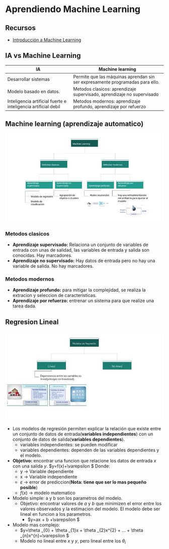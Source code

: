 # Aprendiendo Machine Learning
## Recursos
- [Introducción a Machine Learning](https://learning.edx.org/course/course-v1:URosarioX+URX59+2T2023/home)

## IA vs Machine Learning
| IA           | Machine learning |
| ------------ | ------------ |
| Desarrollar sistemas      | Permite que las máquinas aprendan sin ser expresamente programadas para ello.      |
| Modelo basado en datos.    | Metodos clasicos:  aprendizaje supervisado, aprendizaje no supervisado     |
| Inteligencia artificial fuerte e inteligencia artificial debil  | Metodos modernos: aprendizaje profundo, aprendizaje por refuerzo

## Machine learning (aprendizaje automatico)

![machine learning](./images/Machinelearning.jpg)

### Metodos clasicos
- **Aprendizaje supervisado:** Relaciona un conjunto de variables de entrada con unas de salidad, las variables de entrada y salida son conocidas. Hay marcadores.
- **Aprendizaje no supervisado:** Hay datos de entrada pero no hay una variable de salida. No hay marcadores.
### Metodos modernos
- **Aprendizaje profundo:** para mitigar la complejidad, se realiza la extracion y seleccion de caracteristicas.
- **Aprendizaje por refuerzo:** entrenar un sistema para que realize una tarea dada.

## Regresion Lineal

![machine learning](./images/ModelodeRegresion.jpg)

- Los modelos de regresión permiten explicar la relación que existe entre un conjunto de datos de entrada(**variables independientes**) con un conjunto de datos de salida(**variables dependientes**).
  - variables independientes: se pueden modificar
  - variables dependientes: dependen de las variables dependientes y el modelo.
- **Objetivo:** encontrar una funcion que relacione los datos de entrada *x*  con una salida *y*.
    $y=f(x)+\varepsilon $
    Donde:
    - y -> Variable dependiente
    - x -> Variable independiente
    - $\varepsilon$ -> error de prediccion(**Nota: tiene que ser lo mas pequeño posible**)
    - $f(x)$ -> modelo matematico
- Modelo simple: a y b son los parametros del modelo.
  - Objetivo: encontrar valores de *a* y *b* que minimizen el error entre los valores observados y la estimacion del modelo. El modelo debe ser lineal en funcion a los parametros.
    - $y=ax + b +\varepsilon $
- Modelo mas complejo:
  -  $y=\theta _{0} + \theta _{1}x + \theta _{2}x^{2} + ... + \theta _{n}x^{n}+\varepsilon $
  -  Modelo no lineal entre *x* y *y*, pero lineal entre los $\theta_{i}$